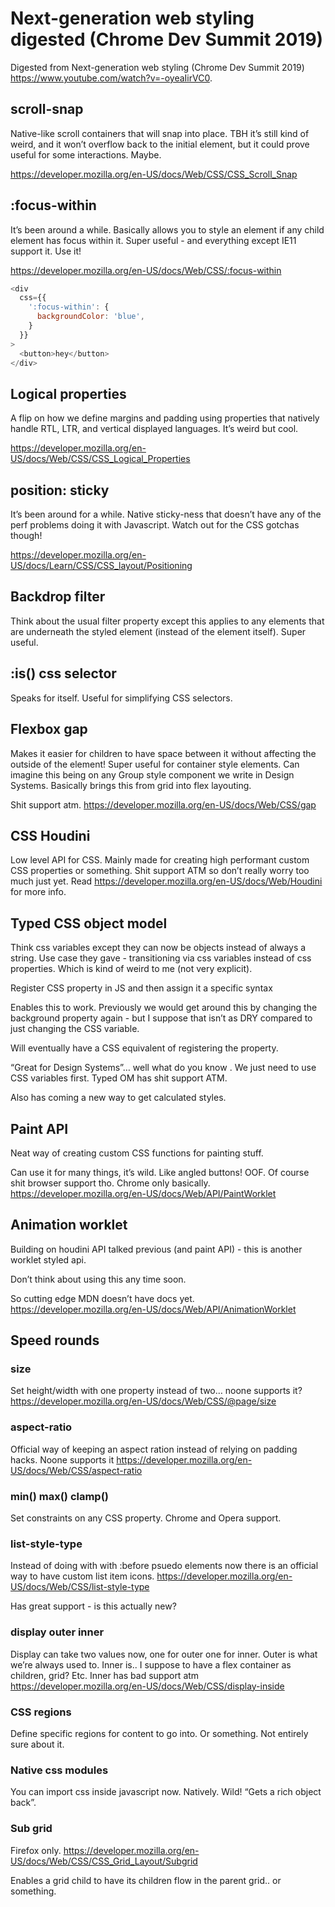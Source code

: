# Next-generation web styling digested (Chrome Dev Summit 2019)

Digested from Next-generation web styling (Chrome Dev Summit 2019) https://www.youtube.com/watch?v=-oyeaIirVC0.

## scroll-snap
Native-like scroll containers that will snap into place. TBH it’s still kind of weird, and it won’t overflow back to the initial element, but it could prove useful for some interactions. Maybe.

https://developer.mozilla.org/en-US/docs/Web/CSS/CSS_Scroll_Snap


## :focus-within
It’s been around a while. Basically allows you to style an element if any child element has focus within it. Super useful - and everything except IE11 support it. Use it!

https://developer.mozilla.org/en-US/docs/Web/CSS/:focus-within

```js
<div 
  css={{
    ':focus-within': {
      backgroundColor: 'blue',
    }
  }}
>
  <button>hey</button>
</div>
```

## Logical properties
A flip on how we define margins and padding using properties that natively handle RTL, LTR, and vertical displayed languages. It’s weird but cool.

https://developer.mozilla.org/en-US/docs/Web/CSS/CSS_Logical_Properties

## position: sticky
It’s been around for a while. Native sticky-ness that doesn’t have any of the perf problems doing it with Javascript. Watch out for the CSS gotchas though!

https://developer.mozilla.org/en-US/docs/Learn/CSS/CSS_layout/Positioning

## Backdrop filter
Think about the usual filter property except this applies to any elements that are underneath the styled element (instead of the element itself). Super useful.

## :is() css selector
Speaks for itself. Useful for simplifying CSS selectors.

## Flexbox gap
Makes it easier for children to have space between it without affecting the outside of the element! Super useful for container style elements. Can imagine this being on any Group style component we write in Design Systems. Basically brings this from grid into flex layouting.

Shit support atm. https://developer.mozilla.org/en-US/docs/Web/CSS/gap

## CSS Houdini
Low level API for CSS. Mainly made for creating high performant custom CSS properties or something. Shit support ATM so don’t really worry too much just yet. Read https://developer.mozilla.org/en-US/docs/Web/Houdini for more info.

## Typed CSS object model
Think css variables except they can now be objects instead of always a string. Use case they gave - transitioning via css variables instead of css properties. Which is kind of weird to me (not very explicit).


Register CSS property in JS and then assign it a specific syntax


Enables this to work. Previously we would get around this by changing the background property again - but I suppose that isn’t as DRY compared to just changing the CSS variable.


Will eventually have a CSS equivalent of registering the property.

“Great for Design Systems”… well what do you know  . We just need to use CSS variables first. Typed OM has shit support ATM.

Also has coming a new way to get calculated styles.

## Paint API
Neat way of creating custom CSS functions for painting stuff.

Can use it for many things, it’s wild. Like angled buttons! OOF. Of course shit browser support tho. Chrome only basically. https://developer.mozilla.org/en-US/docs/Web/API/PaintWorklet

## Animation worklet
Building on houdini API talked previous (and paint API) - this is another worklet styled api.

Don’t think about using this any time soon.

So cutting edge MDN doesn’t have docs yet. https://developer.mozilla.org/en-US/docs/Web/API/AnimationWorklet


## Speed rounds

### size
Set height/width with one property instead of two… noone supports it? https://developer.mozilla.org/en-US/docs/Web/CSS/@page/size


### aspect-ratio
Official way of keeping an aspect ration instead of relying on padding hacks. Noone supports it https://developer.mozilla.org/en-US/docs/Web/CSS/aspect-ratio


### min() max() clamp()
Set constraints on any CSS property. Chrome and Opera support.

### list-style-type
Instead of doing with with :before psuedo elements now there is an official way to have custom list item icons. https://developer.mozilla.org/en-US/docs/Web/CSS/list-style-type

Has great support - is this actually new?


### display outer inner
Display can take two values now, one for outer one for inner. Outer is what we’re always used to. Inner is.. I suppose to have a flex container as children, grid? Etc.   Inner has bad support atm https://developer.mozilla.org/en-US/docs/Web/CSS/display-inside


### CSS regions
Define specific regions for content to go into. Or something. Not entirely sure about it.


### Native css modules
You can import css inside javascript now. Natively. Wild! “Gets a rich object back”.


### Sub grid
Firefox only. https://developer.mozilla.org/en-US/docs/Web/CSS/CSS_Grid_Layout/Subgrid

Enables a grid child to have its children flow in the parent grid.. or something.
